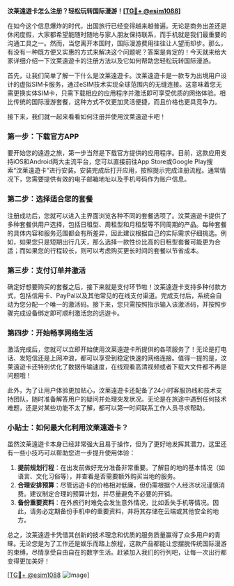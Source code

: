 **汶莱遠遊卡怎么注册？轻松玩转国际漫游！[[TG💪+ @esim1088](https://t.me/s/esim1088)]**

在如今这个信息爆炸的时代，出国旅行已经变得越来越普遍。无论是商务出差还是休闲度假，大家都希望能随时随地与家人朋友保持联系，而手机就是我们最重要的沟通工具之一。然而，当您离开本国时，国际漫游费用往往让人望而却步。那么，有没有一种既方便又实惠的方式来解决这个问题呢？答案是肯定的！今天就来给大家详细介绍一下汶莱遠遊卡的注册方法以及它如何帮助您轻松玩转国际漫游。

首先，让我们简单了解一下什么是汶莱遠遊卡。汶莱遠遊卡是一款专为出境用户设计的虚拟SIM卡服务，通过eSIM技术实现全球范围内的无缝连接。这意味着您无需更换实体SIM卡，只需下载相应的应用程序并激活即可享受优质的网络体验。相比传统的国际漫游套餐，这种方式不仅更加灵活便捷，而且价格也更具竞争力。

接下来，我们就一起来看看如何注册并使用汶莱遠遊卡吧！

### 第一步：下载官方APP

要开始您的遠遊之旅，第一步当然是下载官方提供的应用程序。目前，这款应用支持iOS和Android两大主流平台，您可以直接前往App Store或Google Play搜索“汶莱遠遊卡”进行安装。安装完成后打开应用，按照提示完成注册流程。通常情况下，您需要提供有效的电子邮箱地址以及手机号码作为账户信息。

### 第二步：选择适合您的套餐

注册成功后，您就可以进入主界面浏览各种不同的套餐选项了。汶莱遠遊卡提供了多种套餐供用户选择，包括日租型、周租型和月租型等不同周期的产品。每种套餐的具体内容和服务范围都会有所差异，因此建议根据自己的实际需求仔细挑选。例如，如果您只是短期出行几天，那么选择一款性价比高的日租型套餐可能更为合适；而如果您的行程较长，则可以考虑购买更长时间的套餐以节省成本。

### 第三步：支付订单并激活

确定好想要购买的套餐之后，接下来就是支付环节啦！汶莱遠遊卡支持多种付款方式，包括信用卡、PayPal以及其他常见的在线支付渠道。完成支付后，系统会自动为您分配一个唯一的激活码。接下来，您只需按照指示输入该激活码，并按照步骤完成设备绑定即可顺利激活您的远遊卡。

### 第四步：开始畅享网络生活

激活完成后，您就可以立即开始使用汶莱遠遊卡所提供的各项服务了！无论是打电话、发短信还是上网冲浪，都可以享受到稳定快速的网络连接。值得一提的是，汶莱遠遊卡还特别优化了数据传输速度，在线观看高清视频或者下载大文件都不再是问题哦！

此外，为了让用户体验更加贴心，汶莱遠遊卡还配备了24小时客服热线和技术支持团队，随时准备解答用户的疑问并处理突发状况。无论是在旅途中遇到任何技术难题，还是对某些功能不太了解，都可以第一时间联系工作人员寻求帮助。

### 小贴士：如何最大化利用汶莱遠遊卡？

虽然汶莱遠遊卡本身已经非常强大且易于操作，但为了更好地发挥其潜力，这里还有一些小技巧可以帮助您进一步提升使用体验：

1. **提前规划行程**：在出发前做好充分准备非常重要。了解目的地的基本情况（如语言、文化习俗等），并查看是否需要额外购买当地的服务。
2. **合理安排预算**：尽管远遊卡的价格相对低廉，但仍需根据个人经济状况谨慎消费。建议制定合理的预算计划，并尽量避免不必要的开销。
3. **备份重要资料**：在外旅行时难免会发生意外情况，比如丢失手机等情况。因此，请务必定期备份手机中的重要资料，并将其存储在云端或其他安全的地方。

总之，汶莱遠遊卡凭借其创新的技术理念和优质的服务质量赢得了众多用户的青睐。无论您是为了工作还是娱乐而踏上旅程，这款产品都能让您摆脱传统国际漫游的束缚，尽情享受自由自在的数字生活。赶紧加入我们的行列吧，让每一次出行都变得更加美好！

[[TG💪+ @esim1088](https://t.me/s/esim1088) ![Image](https://i.postimg.cc/4NQfJmqS/Snipaste-2025-05-13-00-14-12.png)]